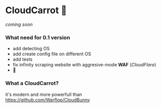 # CloudCarrot :carrot:
*coming soon*


### What need for 0.1 version

 - add detecting OS
 - add create config file on different OS
 - add tests
 - fix infinity scraping website with aggresive-mode **WAF** (*CloudFlare*)
 - :carrot:

### What a CloudCarrot?
it's modern and more powerfull than https://github.com/Warflop/CloudBunny
